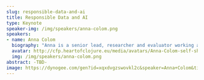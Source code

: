 ```yaml
---
slug: responsible-data-and-ai
title: Responsible Data and AI
type: Keynote
speaker-img: /img/speakers/anna-colom.png
speakers:
- name: Anna Colom
  biography: "Anna is a senior lead, researcher and evaluator working at the intersections of digital technologies, democratic processes, justice and climate. She's currently active at The Data Tank, an organization championing a holistic approach to re-using data for the common good.\r\n\r\nBefore joining The Data Tank, she was the Public Participation and Research Lead at the Ada Lovelace Institute. Her role focused on ensuring public perspectives and experiences are embedded in Ada’s research in rigorous, inclusive and meaningful ways.\r\n\r\nPrior to joining Ada, Anna managed the research on democratic innovations at Democratic Society, including the evaluation of deliberative mini-publics across the European Union and the UK. She was Director of Innovations and Learning at Africa’s Voices Foundation and worked as a Senior Research Manager at BBC Media Action, working with teams across South Asia, and East and West Africa. Anna holds a PhD in Political Science from The Open University, where she has applied an intersectional lens to understanding how instant messaging mediates citizenship capabilities. She was formerly a journalist, documentary filmmaker and participatory video facilitator."
  avatar: http://cfp.heartofclojure.eu/media/avatars/Anna-Colom-self-shot-cropped-328x328_Y2TgoH7.png
  img: /img/speakers/anna-colom.png
abstract: -TBD-
image: https://dynogee.com/gen?id=xqxdvgzswovkl2c&speaker=Anna+Colom&title=Responsible+Data+and+AI&type=Keynote&img=https%3A//2024.heartofclojure.eu/img/speakers/anna-colom.png%3F1
---
```

